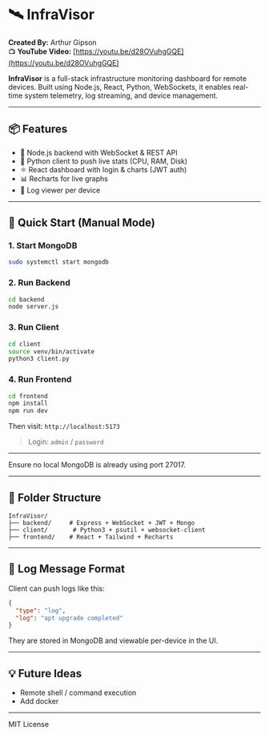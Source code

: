 # 🛰️ InfraVisor
**Created By:** Arthur Gipson  
📺 **YouTube Video:** [https://youtu.be/d28OVuhgGQE](https://youtu.be/d28OVuhgGQE)

**InfraVisor** is a full-stack infrastructure monitoring dashboard for remote devices. Built using Node.js, React, Python, WebSockets, it enables real-time system telemetry, log streaming, and device management.

---

## 📦 Features
- 🧠 Node.js backend with WebSocket & REST API
- 🐍 Python client to push live stats (CPU, RAM, Disk)
- ⚛️ React dashboard with login & charts (JWT auth)
- 📊 Recharts for live graphs
- 📜 Log viewer per device

---

## 🚀 Quick Start (Manual Mode)

### 1. Start MongoDB
```bash
sudo systemctl start mongodb
```

### 2. Run Backend
```bash
cd backend
node server.js
```

### 3. Run Client
```bash
cd client
source venv/bin/activate
python3 client.py
```

### 4. Run Frontend
```bash
cd frontend
npm install
npm run dev
```

Then visit: `http://localhost:5173`

> Login: `admin` / `password`

---

Ensure no local MongoDB is already using port 27017.

---

## 📂 Folder Structure
```
InfraVisor/
├── backend/     # Express + WebSocket + JWT + Mongo
├── client/       # Python3 + psutil + websocket-client
├── frontend/    # React + Tailwind + Recharts
```

---

## 📜 Log Message Format
Client can push logs like this:
```json
{
  "type": "log",
  "log": "apt upgrade completed"
}
```

They are stored in MongoDB and viewable per-device in the UI.

---

## 💡 Future Ideas
- Remote shell / command execution
- Add docker

---

MIT License
